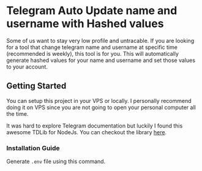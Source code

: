 # Telegram Auto Update name and username with Hashed values

Some of us want to stay very low profile and untracable. If you are looking for a tool that change telegram name and username at specific time (recommended is weekly), this tool is for you. This will automatically generate hashed values for your name and username and set those values to your account.

## Getting Started

You can setup this project in your VPS or locally. I personally recommend doing it on VPS since you are not going to open your personal computer all the time.

It was hard to explore Telegram documentation but luckily I found this awesome TDLib for NodeJs. You can checkout the library [here](https://https://github.com/Bannerets/tdl).

### Installation Guide

Generate `.env` file using this command.
